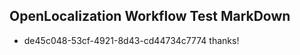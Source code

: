 ## OpenLocalization Workflow Test MarkDown
* de45c048-53cf-4921-8d43-cd44734c7774 thanks!

<!--HONumber=Sep16_HO1-->


